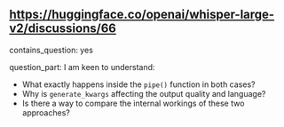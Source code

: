 ## https://huggingface.co/openai/whisper-large-v2/discussions/66

contains_question: yes

question_part: I am keen to understand:

- What exactly happens inside the `pipe()` function in both cases?
- Why is `generate_kwargs` affecting the output quality and language?
- Is there a way to compare the internal workings of these two approaches?